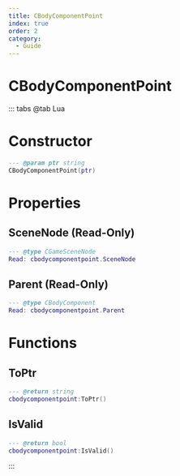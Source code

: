 ```yaml
---
title: CBodyComponentPoint
index: true
order: 2
category:
  - Guide
---
```


# CBodyComponentPoint

::: tabs
@tab Lua
# Constructor
```lua
--- @param ptr string
CBodyComponentPoint(ptr)
```
# Properties
## SceneNode (Read-Only)
```lua
--- @type CGameSceneNode
Read: cbodycomponentpoint.SceneNode
```
## Parent (Read-Only)
```lua
--- @type CBodyComponent
Read: cbodycomponentpoint.Parent
```
# Functions
## ToPtr
```lua
--- @return string
cbodycomponentpoint:ToPtr()
```
## IsValid
```lua
--- @return bool
cbodycomponentpoint:IsValid()
```

:::